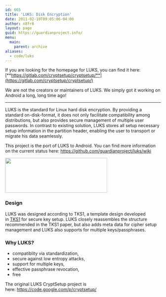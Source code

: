 ```yaml
---
id: 665
title: 'LUKS: Disk Encryption'
date: 2011-02-19T09:05:06-04:00
author: n8fr8
layout: page
guid: https://guardianproject.info/
menu:
  main:
    parent: archive
aliases:
  - code/luks
---
```

If you are looking for the homepage for LUKS, you can find it here: [**https://gitlab.com/cryptsetup/cryptsetup/**](https://gitlab.com/cryptsetup/cryptsetup/)

We are not the creators or maintainers of LUKS. We simply got it working on Android a long, long time ago!

* * *

LUKS is the standard for Linux hard disk encryption. By providing a standard on-disk-format, it does not only facilitate compatibility among distributions, but also provides secure management of multiple user passwords. In contrast to existing solution, LUKS stores all setup necessary setup information in the partition header, enabling the user to transport or migrate his data seamlessly.

This project is the port of LUKS to Android. You can find more information on the current status here: <https://github.com/guardianproject/luks/wiki>

[<img class="alignnone size-full wp-image-966" title="luks-logo-cropped" src="https://guardianproject.info/wp-content/uploads/2011/02/luks-logo-cropped.png" alt="" width="330" height="112" srcset="https://guardianproject.info/wp-content/uploads/2011/02/luks-logo-cropped.png 330w, https://guardianproject.info/wp-content/uploads/2011/02/luks-logo-cropped-300x101.png 300w" sizes="(max-width: 330px) 100vw, 330px" />](https://guardianproject.info/wp-content/uploads/2011/02/luks-logo-cropped.png)

### Design

LUKS was designed according to TKS1, a template design developed in [TKS1](https://code.google.com/p/cryptsetup/wiki/TKS1) for secure key setup. LUKS closely reassembles the structure recommended in the TKS1 paper, but also adds meta data for cipher setup management and LUKS also supports for multiple keys/passphrases.

### <a name="Why_LUKS?"></a>Why LUKS?

  * compatiblity via standardization,
  * secure against low entropy attacks,
  * support for multiple keys,
  * effective passphrase revocation,
  * free

The original LUKS CryptSetup project is here: <https://code.google.com/p/cryptsetup/>